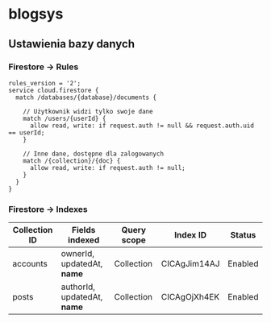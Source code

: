 # blogsys

## Ustawienia bazy danych

### Firestore -> Rules

```firestore
rules_version = '2';
service cloud.firestore {
  match /databases/{database}/documents {
    
    // Użytkownik widzi tylko swoje dane
    match /users/{userId} {
      allow read, write: if request.auth != null && request.auth.uid == userId;
    }

    // Inne dane, dostępne dla zalogowanych
    match /{collection}/{doc} {
      allow read, write: if request.auth != null;
    }
  }
}
```

### Firestore -> Indexes

| Collection ID | Fields indexed                  | Query scope | Index ID       | Status   |
|---------------|---------------------------------|-------------|----------------|----------|
| accounts      | ownerId, updatedAt, __name__    | Collection  | CICAgJim14AJ   | Enabled  |
| posts         | authorId, updatedAt, __name__   | Collection  | CICAgOjXh4EK   | Enabled  |


